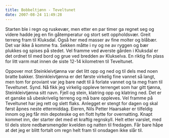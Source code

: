 ```yaml
---
title: Bobbeltjønn - Teveltunet
date: 2007-08-24 11:49:28
---
```


Starten ble i regn og ruskevær, men etter en par timer ga regnet seg og videre hadde jeg en fin gåtemperatur og stort sett oppholdsvær. Greit terreng fram til Kluksdal. Også her med masser av fine molter og blåbær. Det var ikke å komme fra. Sekken måtte i ny og ne av ryggen og bær plukkes og spises på stedet. Vel framme ved øverste gården i Kluksdal er det ordnet til med bord og grue ved bredden av Klukselva. En riktig fin plass for litt varm mat innen de siste 12-14 kilometren til Teveltunet.

Oppover mot Steinkleivtjønna var det litt opp og ned og til dels med noen bratte bakker. Steinkleivtjønna er det første virkelig fine vannet så langt, men tom for proviant var jeg bare nødt til å forlate vannet og ta meg fram til Teveltunet. Synd. Nå fikk jeg virkelig oppleve terrenget som har gitt tjønna, Steinkleivtjønna sitt navn. Fjell og stein, klatring opp og klatring ned. Det er et ganske så ubeskrivelig terreng og må bare oppleves. Vel framme på Teveltunet har jeg rett og slett flaks. Anlegget er stengt for dagen og skal først åpnes neste ettermiddag. Eieren, Nils Petter Haarsaker er tilfeldig innom og jeg får min depoteske og en flott hytte for overnatting. Knapt kommet inn, der starter det med et kraftig regnskyll. Helt etter varslet, med til dels store nedbørsmengder kvelden og natten til fredagen. Får bare håpe at det jeg er blitt fortalt om regn helt fram til onsdagen ikke slår til.
